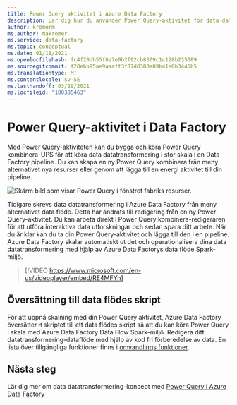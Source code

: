 ```yaml
---
title: Power Query aktivitet i Azure Data Factory
description: Lär dig hur du använder Power Query-aktivitet för data datatransformering-funktioner i en Data Factory pipeline
author: kromerm
ms.author: makromer
ms.service: data-factory
ms.topic: conceptual
ms.date: 01/18/2021
ms.openlocfilehash: fc4f20db55f8e7e0b2f92cb8309c1c128b235089
ms.sourcegitcommit: f28ebb95ae9aaaff3f87d8388a09b41e0b3445b5
ms.translationtype: MT
ms.contentlocale: sv-SE
ms.lasthandoff: 03/29/2021
ms.locfileid: "100385463"
---
```

# <a name="power-query-activity-in-data-factory"></a>Power Query-aktivitet i Data Factory

Med Power Query-aktiviteten kan du bygga och köra Power Query kombinera-UPS för att köra data datatransformering i stor skala i en Data Factory pipeline. Du kan skapa en ny Power Query kombinera från meny alternativet nya resurser eller genom att lägga till en energi aktivitet till din pipeline.

![Skärm bild som visar Power Query i fönstret fabriks resurser.](media/data-flow/power-query-wrangling.png)

Tidigare skrevs data datatransformering i Azure Data Factory från meny alternativet data flöde. Detta har ändrats till redigering från en ny Power Query-aktivitet. Du kan arbeta direkt i Power Query kombinera-redigeraren för att utföra interaktiva data utforskningar och sedan spara ditt arbete. När du är klar kan du ta din Power Query-aktivitet och lägga till den i en pipeline. Azure Data Factory skalar automatiskt ut det och operationalisera dina data datatransformering med hjälp av Azure Data Factorys data flöde Spark-miljö.

> [!VIDEO https://www.microsoft.com/en-us/videoplayer/embed/RE4MFYn]

## <a name="translation-to-data-flow-script"></a>Översättning till data flödes skript

För att uppnå skalning med din Power Query aktivitet, Azure Data Factory översätter ```M``` skriptet till ett data flödes skript så att du kan köra Power Query i skala med Azure Data Factory Data Flow Spark-miljö. Redigera ditt datatransformering-dataflöde med hjälp av kod fri förberedelse av data. En lista över tillgängliga funktioner finns i [omvandlings funktioner](wrangling-functions.md).

## <a name="next-steps"></a>Nästa steg

Lär dig mer om data datatransformering-koncept med [Power Query i Azure Data Factory](wrangling-tutorial.md)
